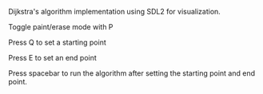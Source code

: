 Dijkstra's algorithm implementation using SDL2 for visualization.

Toggle paint/erase mode with P

Press Q to set a starting point

Press E to set an end point

Press spacebar to run the algorithm after setting the starting point and end point.
